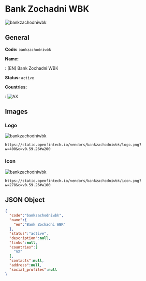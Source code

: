 
# Bank Zochadni WBK 
![bankzachodniwbk](https://static.openfintech.io/vendors/bankzachodniwbk/logo.png?w=400&c=v0.59.26#w200)  

## General 
 
**Code:** `bankzachodniwbk` 
 
**Name:** 
 
:	[EN] Bank Zochadni WBK 
 
**Status:** `active` 
 
 
**Countries:** 
 
:	![AX](https://cdnjs.cloudflare.com/ajax/libs/flag-icon-css/3.3.0/flags/4x3/ax.svg#w24)  

## Images 

### Logo 
 
![bankzachodniwbk](https://static.openfintech.io/vendors/bankzachodniwbk/logo.png?w=400&c=v0.59.26#w200)  

```
https://static.openfintech.io/vendors/bankzachodniwbk/logo.png?w=400&c=v0.59.26#w200
```  

### Icon 
 
![bankzachodniwbk](https://static.openfintech.io/vendors/bankzachodniwbk/icon.png?w=278&c=v0.59.26#w100)  

```
https://static.openfintech.io/vendors/bankzachodniwbk/icon.png?w=278&c=v0.59.26#w100
```  

## JSON Object 

```json
{
  "code":"bankzachodniwbk",
  "name":{
    "en":"Bank Zochadni WBK"
  },
  "status":"active",
  "description":null,
  "links":null,
  "countries":[
    "AX"
  ],
  "contacts":null,
  "address":null,
  "social_profiles":null
}
```  
